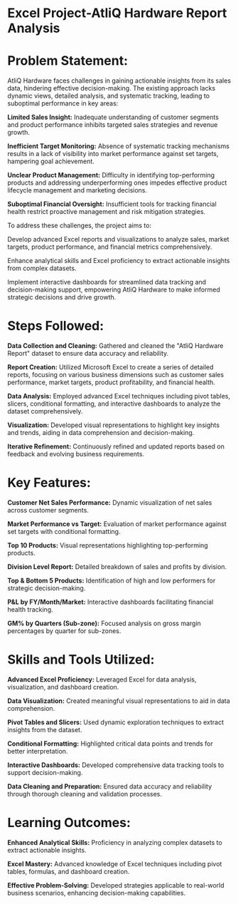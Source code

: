 # Excel Project-AtliQ Hardware Report Analysis

# Problem Statement:

AtliQ Hardware faces challenges in gaining actionable insights from its sales data, hindering effective decision-making. The existing approach lacks dynamic views, detailed analysis, and systematic tracking, leading to suboptimal performance in key areas:

**Limited Sales Insight:** Inadequate understanding of customer segments and product performance inhibits targeted sales strategies and revenue growth.

**Inefficient Target Monitoring:** Absence of systematic tracking mechanisms results in a lack of visibility into market performance against set targets, hampering goal achievement.

**Unclear Product Management:** Difficulty in identifying top-performing products and addressing underperforming ones impedes effective product lifecycle management and marketing decisions.

**Suboptimal Financial Oversight:** Insufficient tools for tracking financial health restrict proactive management and risk mitigation strategies.

To address these challenges, the project aims to:

Develop advanced Excel reports and visualizations to analyze sales, market targets, product performance, and financial metrics comprehensively.

Enhance analytical skills and Excel proficiency to extract actionable insights from complex datasets.

Implement interactive dashboards for streamlined data tracking and decision-making support, empowering AtliQ Hardware to make informed strategic decisions and drive growth.

# Steps Followed:

**Data Collection and Cleaning:** Gathered and cleaned the "AtliQ Hardware Report" dataset to ensure data accuracy and reliability.

**Report Creation:** Utilized Microsoft Excel to create a series of detailed reports, focusing on various business dimensions such as customer sales performance, market targets, product profitability, and financial health.

**Data Analysis:** Employed advanced Excel techniques including pivot tables, slicers, conditional formatting, and interactive dashboards to analyze the dataset comprehensively.

**Visualization:** Developed visual representations to highlight key insights and trends, aiding in data comprehension and decision-making.

**Iterative Refinement:** Continuously refined and updated reports based on feedback and evolving business requirements.

# Key Features:

**Customer Net Sales Performance:** Dynamic visualization of net sales across customer segments.

**Market Performance vs Target:** Evaluation of market performance against set targets with conditional formatting.

**Top 10 Products:** Visual representations highlighting top-performing products.

**Division Level Report:** Detailed breakdown of sales and profits by division.

**Top & Bottom 5 Products:** Identification of high and low performers for strategic decision-making.

**P&L by FY/Month/Market:** Interactive dashboards facilitating financial health tracking.

**GM% by Quarters (Sub-zone):** Focused analysis on gross margin percentages by quarter for sub-zones.

# Skills and Tools Utilized:

**Advanced Excel Proficiency:** Leveraged Excel for data analysis, visualization, and dashboard creation.

**Data Visualization:** Created meaningful visual representations to aid in data comprehension.

**Pivot Tables and Slicers:** Used dynamic exploration techniques to extract insights from the dataset.

**Conditional Formatting:** Highlighted critical data points and trends for better interpretation.

**Interactive Dashboards:** Developed comprehensive data tracking tools to support decision-making.

**Data Cleaning and Preparation:** Ensured data accuracy and reliability through thorough cleaning and validation processes.

# Learning Outcomes:

**Enhanced Analytical Skills:** Proficiency in analyzing complex datasets to extract actionable insights.

**Excel Mastery:** Advanced knowledge of Excel techniques including pivot tables, formulas, and dashboard creation.

**Effective Problem-Solving:** Developed strategies applicable to real-world business scenarios, enhancing decision-making capabilities.
